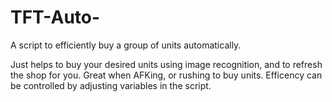 # TFT-Auto-
A script to efficiently buy a group of units automatically.

Just helps to buy your desired units using image recognition, and to refresh the shop for you. Great when AFKing, or rushing to buy units. Efficency can be controlled by adjusting variables in the script.


